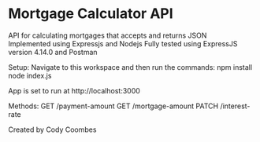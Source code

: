 # Mortgage Calculator API
API for calculating mortgages that accepts and returns JSON <br/> 
Implemented using Expressjs and Nodejs
Fully tested using ExpressJS version 4.14.0 and Postman

Setup:
Navigate to this workspace and then run the commands:
npm install 
node index.js 

App is set to run at http://localhost:3000

Methods:
GET /payment-amount
GET /mortgage-amount
PATCH /interest-rate

Created by Cody Coombes
